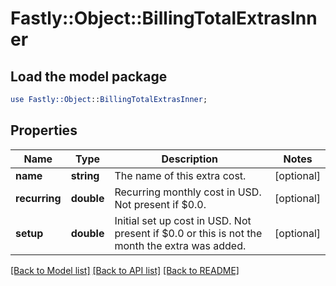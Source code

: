 # Fastly::Object::BillingTotalExtrasInner

## Load the model package
```perl
use Fastly::Object::BillingTotalExtrasInner;
```

## Properties
Name | Type | Description | Notes
------------ | ------------- | ------------- | -------------
**name** | **string** | The name of this extra cost. | [optional] 
**recurring** | **double** | Recurring monthly cost in USD. Not present if $0.0. | [optional] 
**setup** | **double** | Initial set up cost in USD. Not present if $0.0 or this is not the month the extra was added. | [optional] 

[[Back to Model list]](../README.md#documentation-for-models) [[Back to API list]](../README.md#documentation-for-api-endpoints) [[Back to README]](../README.md)


